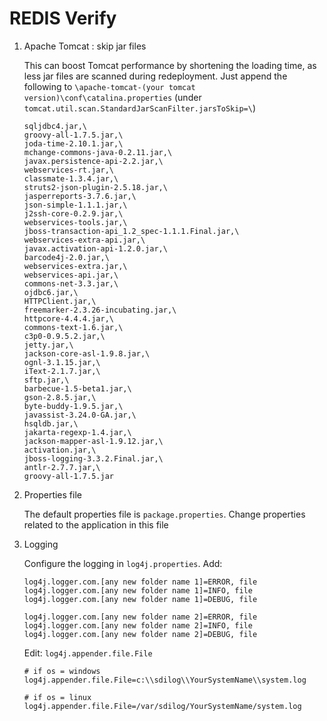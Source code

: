 # REDIS Verify

1. Apache Tomcat : skip jar files

	This can boost Tomcat performance by shortening the loading time, as less jar files are scanned during redeployment. Just append the following to `\apache-tomcat-(your tomcat version)\conf\catalina.properties` (under `tomcat.util.scan.StandardJarScanFilter.jarsToSkip=\`)
	
	```
	sqljdbc4.jar,\
	groovy-all-1.7.5.jar,\
	joda-time-2.10.1.jar,\
	mchange-commons-java-0.2.11.jar,\
	javax.persistence-api-2.2.jar,\
	webservices-rt.jar,\
	classmate-1.3.4.jar,\
	struts2-json-plugin-2.5.18.jar,\
	jasperreports-3.7.6.jar,\
	json-simple-1.1.1.jar,\
	j2ssh-core-0.2.9.jar,\
	webservices-tools.jar,\
	jboss-transaction-api_1.2_spec-1.1.1.Final.jar,\
	webservices-extra-api.jar,\
	javax.activation-api-1.2.0.jar,\
	barcode4j-2.0.jar,\
	webservices-extra.jar,\
	webservices-api.jar,\
	commons-net-3.3.jar,\
	ojdbc6.jar,\
	HTTPClient.jar,\
	freemarker-2.3.26-incubating.jar,\
	httpcore-4.4.4.jar,\
	commons-text-1.6.jar,\
	c3p0-0.9.5.2.jar,\
	jetty.jar,\
	jackson-core-asl-1.9.8.jar,\
	ognl-3.1.15.jar,\
	iText-2.1.7.jar,\
	sftp.jar,\
	barbecue-1.5-beta1.jar,\
	gson-2.8.5.jar,\
	byte-buddy-1.9.5.jar,\
	javassist-3.24.0-GA.jar,\
	hsqldb.jar,\
	jakarta-regexp-1.4.jar,\
	jackson-mapper-asl-1.9.12.jar,\
	activation.jar,\
	jboss-logging-3.3.2.Final.jar,\
	antlr-2.7.7.jar,\
	groovy-all-1.7.5.jar
	```

1. Properties file

	The default properties file is `package.properties`. Change properties related to the application in this file

1. Logging

	Configure the logging in `log4j.properties`.
	Add:
	```
	log4j.logger.com.[any new folder name 1]=ERROR, file
	log4j.logger.com.[any new folder name 1]=INFO, file
	log4j.logger.com.[any new folder name 1]=DEBUG, file

	log4j.logger.com.[any new folder name 2]=ERROR, file
	log4j.logger.com.[any new folder name 2]=INFO, file
	log4j.logger.com.[any new folder name 2]=DEBUG, file
	```

	Edit: `log4j.appender.file.File`
	```
	# if os = windows
	log4j.appender.file.File=c:\\sdilog\\YourSystemName\\system.log
	
	# if os = linux
	log4j.appender.file.File=/var/sdilog/YourSystemName/system.log
	```